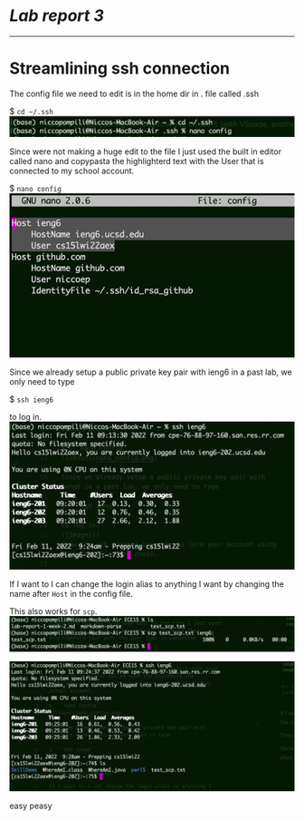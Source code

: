 # ***Lab report 3***
***

# Streamlining ssh connection

The config file we need to edit is in the home dir in . file called .ssh

$ ```cd ~/.ssh```
![Image](md_images/cd_to_.ssh_file.png)

Since were not making a huge edit to the file I just used the built in editor called nano and copypasta the highlighterd text with the User that is connected to my school account.

$ ```nano config```
![Image](md_images/nano_config.png)

Since we already setup a public private key pair with ieng6 in a past lab, we only need to type

$ ```ssh ieng6``` 

to log in.
![Image](md_images/sshieng6.png)

If I want to I can change the login alias to anything I want by changing the name after ```Host``` in the config file.

This also works for ```scp```.
![Image](md_images/test_scp.png)

![Image](md_images/check_scp.png)

easy peasy 